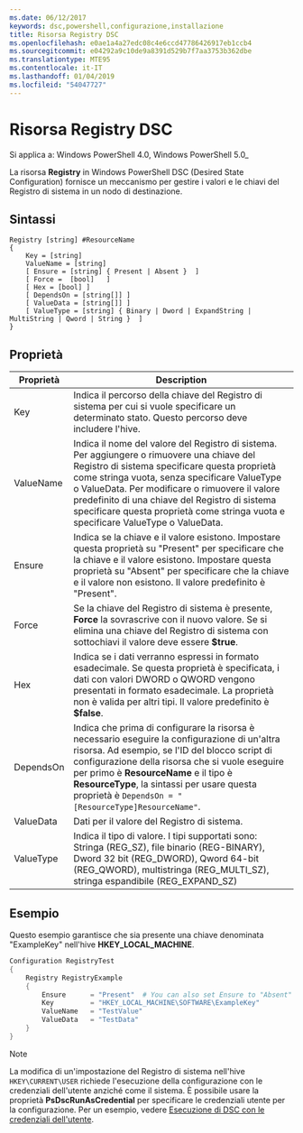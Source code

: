```yaml
---
ms.date: 06/12/2017
keywords: dsc,powershell,configurazione,installazione
title: Risorsa Registry DSC
ms.openlocfilehash: e0ae1a4a27edc08c4e6ccd47786426917eb1ccb4
ms.sourcegitcommit: e04292a9c10de9a8391d529b7f7aa3753b362dbe
ms.translationtype: MTE95
ms.contentlocale: it-IT
ms.lasthandoff: 01/04/2019
ms.locfileid: "54047727"
---
```

# <a name="dsc-registry-resource"></a>Risorsa Registry DSC

Si applica a: Windows PowerShell 4.0, Windows PowerShell 5.0_

La risorsa **Registry** in Windows PowerShell DSC (Desired State Configuration) fornisce un meccanismo per gestire i valori e le chiavi del Registro di sistema in un nodo di destinazione.

## <a name="syntax"></a>Sintassi

```
Registry [string] #ResourceName
{
    Key = [string]
    ValueName = [string]
    [ Ensure = [string] { Present | Absent }  ]
    [ Force =  [bool]   ]
    [ Hex = [bool] ]
    [ DependsOn = [string[]] ]
    [ ValueData = [string[]] ]
    [ ValueType = [string] { Binary | Dword | ExpandString | MultiString | Qword | String }  ]
}
```

## <a name="properties"></a>Proprietà

| Proprietà | Description |
| --- | --- |
| Key| Indica il percorso della chiave del Registro di sistema per cui si vuole specificare un determinato stato. Questo percorso deve includere l'hive.|
| ValueName| Indica il nome del valore del Registro di sistema. Per aggiungere o rimuovere una chiave del Registro di sistema specificare questa proprietà come stringa vuota, senza specificare ValueType o ValueData. Per modificare o rimuovere il valore predefinito di una chiave del Registro di sistema specificare questa proprietà come stringa vuota e specificare ValueType o ValueData.|
| Ensure| Indica se la chiave e il valore esistono. Impostare questa proprietà su "Present" per specificare che la chiave e il valore esistono. Impostare questa proprietà su "Absent" per specificare che la chiave e il valore non esistono. Il valore predefinito è "Present".|
| Force| Se la chiave del Registro di sistema è presente, **Force** la sovrascrive con il nuovo valore. Se si elimina una chiave del Registro di sistema con sottochiavi il valore deve essere **$true**. |
| Hex| Indica se i dati verranno espressi in formato esadecimale. Se questa proprietà è specificata, i dati con valori DWORD o QWORD vengono presentati in formato esadecimale. La proprietà non è valida per altri tipi. Il valore predefinito è **$false**.|
| DependsOn| Indica che prima di configurare la risorsa è necessario eseguire la configurazione di un'altra risorsa. Ad esempio, se l'ID del blocco script di configurazione della risorsa che si vuole eseguire per primo è **ResourceName** e il tipo è **ResourceType**, la sintassi per usare questa proprietà è `DependsOn = "[ResourceType]ResourceName"`.|
| ValueData| Dati per il valore del Registro di sistema.|
| ValueType| Indica il tipo di valore. I tipi supportati sono: Stringa (REG_SZ), file binario (REG-BINARY), Dword 32 bit (REG_DWORD), Qword 64-bit (REG_QWORD), multistringa (REG_MULTI_SZ), stringa espandibile (REG_EXPAND_SZ) |

## <a name="example"></a>Esempio

Questo esempio garantisce che sia presente una chiave denominata "ExampleKey" nell'hive **HKEY\_LOCAL\_MACHINE**.

```powershell
Configuration RegistryTest
{
    Registry RegistryExample
    {
        Ensure      = "Present"  # You can also set Ensure to "Absent"
        Key         = "HKEY_LOCAL_MACHINE\SOFTWARE\ExampleKey"
        ValueName   = "TestValue"
        ValueData   = "TestData"
    }
}
```

> [!NOTE]
> La modifica di un'impostazione del Registro di sistema nell'hive `HKEY\CURRENT\USER` richiede l'esecuzione della configurazione con le credenziali dell'utente anziché come il sistema. È possibile usare la proprietà **PsDscRunAsCredential** per specificare le credenziali utente per la configurazione. Per un esempio, vedere [Esecuzione di DSC con le credenziali dell'utente](../../../configurations/runAsUser.md).
